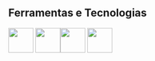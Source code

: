 ## Ferramentas e Tecnologias

<img loading="lazy" src="https://cdn.jsdelivr.net/gh/devicons/devicon@latest/icons/java/java-original-wordmark.svg" width="50" height="50"/> <img loading="lazy" src="https://cdn.jsdelivr.net/gh/devicons/devicon@latest/icons/spring/spring-original-wordmark.svg" width="50" height="50"/><img loading="lazy" src="https://cdn.jsdelivr.net/gh/devicons/devicon@latest/icons/java/java-original-wordmark.svg" width="50" height="50"/> <img loading="lazy" src="https://cdn.jsdelivr.net/gh/devicons/devicon@latest/icons/spring/spring-original-wordmark.svg" width="50" height="50"/>
